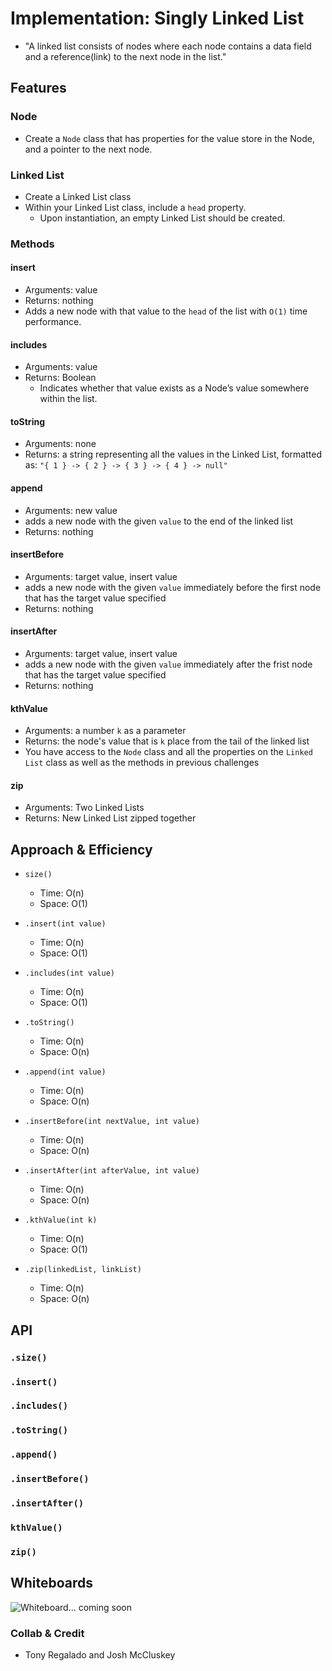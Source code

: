 # Implementation: Singly Linked List

- "A linked list consists of nodes where each node contains a data field and a reference(link) to the next node in the list."

## Features

### Node

- Create a `Node` class that has properties for the value store in the Node, and a pointer to the next node.

### Linked List

- Create a Linked List class
- Within your Linked List class, include a `head` property.
  - Upon instantiation, an empty Linked List should be created.

### Methods

#### insert

- Arguments: value
- Returns: nothing
- Adds a new node with that value to the `head` of the list with `O(1)` time performance.

#### includes

- Arguments: value
- Returns: Boolean
  - Indicates whether that value exists as a Node’s value somewhere within the list.

#### toString

- Arguments: none
- Returns: a string representing all the values in the Linked List, formatted as: `"{ 1 } -> { 2 } -> { 3 } -> { 4 } -> null"`

#### append

- Arguments: new value
- adds a new node with the given `value` to the end of the linked list
- Returns: nothing

#### insertBefore

- Arguments: target value, insert value
- adds a new node with the given `value` immediately before the first node that has the target value specified 
- Returns: nothing

#### insertAfter

- Arguments: target value, insert value
- adds a new node with the given `value` immediately after the frist node that has the target value specified
- Returns: nothing

#### kthValue

- Arguments: a number `k` as a parameter
- Returns: the node's value that is `k` place from the tail of the linked list
- You have access to the `Node` class and all the properties on the `Linked List` class as well as the methods in previous challenges

#### zip

- Arguments: Two Linked Lists
- Returns: New Linked List zipped together


## Approach & Efficiency

- `size()`
  - Time: O(n)
  - Space: O(1)

- `.insert(int value)`
  - Time: O(n)
  - Space: O(1)

- `.includes(int value)`
  - Time: O(n)
  - Space: O(1)

- `.toString()`
  - Time: O(n)
  - Space: O(n)

- `.append(int value)`
  - Time: O(n)
  - Space: O(n)

- `.insertBefore(int nextValue, int value)`
  - Time: O(n)
  - Space: O(n)

- `.insertAfter(int afterValue, int value)`
  - Time: O(n)
  - Space: O(n)

- `.kthValue(int k)`
  - Time: O(n)
  - Space: O(1)

- `.zip(linkedList, linkList)`
  - Time: O(n)
  - Space: O(n)

## API

### `.size()`

### `.insert()`

### `.includes()`

### `.toString()`

### `.append()`

### `.insertBefore()`

### `.insertAfter()`

### `kthValue()`

### `zip()`

## Whiteboards

![Whiteboard... coming soon](/java/datastructures/lib/src/main/java/assets/linkedList.PNG)

### Collab & Credit

- Tony Regalado and Josh McCluskey


